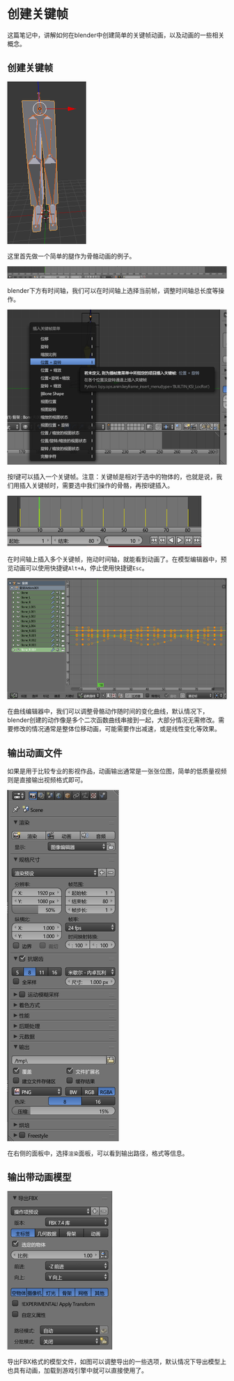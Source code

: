 # 创建关键帧

这篇笔记中，讲解如何在blender中创建简单的关键帧动画，以及动画的一些相关概念。

## 创建关键帧

![](res/1.png)

这里首先做一个简单的腿作为骨骼动画的例子。

![](res/2.png)

blender下方有时间轴，我们可以在时间轴上选择当前帧，调整时间轴总长度等操作。

![](res/3.png)

按I键可以插入一个关键帧。注意：关键帧是相对于选中的物体的，也就是说，我们用插入关键帧时，需要选中我们操作的骨骼，再按I键插入。

![](res/4.png)

在时间轴上插入多个关键帧，拖动时间轴，就能看到动画了。在模型编辑器中，预览动画可以使用快捷键`Alt+A`，停止使用快捷键`Esc`。

![](res/5.png)

在曲线编辑器中，我们可以调整骨骼动作随时间的变化曲线，默认情况下，blender创建的动作像是多个二次函数曲线串接到一起，大部分情况无需修改。需要修改的情况通常是整体位移动画，可能需要作出减速，或是线性变化等效果。

## 输出动画文件

如果是用于比较专业的影视作品，动画输出通常是一张张位图，简单的低质量视频则是直接输出视频格式即可。

![](res/6.png)

在右侧的面板中，选择`渲染`面板，可以看到输出路径，格式等信息。

## 输出带动画模型

![](res/7.png)

导出FBX格式的模型文件，如图可以调整导出的一些选项，默认情况下导出模型上也具有动画，加载到游戏引擎中就可以直接使用了。
